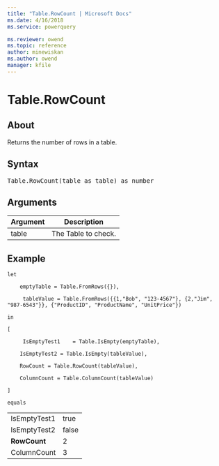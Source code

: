 ```yaml
---
title: "Table.RowCount | Microsoft Docs"
ms.date: 4/16/2018
ms.service: powerquery

ms.reviewer: owend
ms.topic: reference
author: minewiskan
ms.author: owend
manager: kfile
---
```

# Table.RowCount

  
## About  
Returns the number of rows in a table.  
  
## Syntax

<pre>
Table.RowCount(table as table) as number  
</pre>
  
## Arguments  
  
|Argument|Description|  
|------------|---------------|  
|table|The Table to check.|  
  
## Example  
  
```powerquery-m
let  
  
    emptyTable = Table.FromRows({}),  
  
     tableValue = Table.FromRows({{1,"Bob", "123-4567"}, {2,"Jim", "987-6543"}}, {"ProductID", "ProductName", "UnitPrice"})  
  
in  
  
[  
  
     IsEmptyTest1    = Table.IsEmpty(emptyTable),  
  
    IsEmptyTest2 = Table.IsEmpty(tableValue),  
  
    RowCount = Table.RowCount(tableValue),  
  
    ColumnCount = Table.ColumnCount(tableValue)  
  
]  
  
equals  
```  
  
|||  
|-|-|  
|IsEmptyTest1|true|  
|IsEmptyTest2|false|  
|**RowCount**|2|  
|ColumnCount|3|  
  
